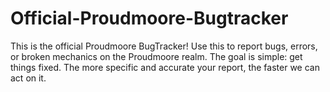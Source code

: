 # Official-Proudmoore-Bugtracker
This is the official Proudmoore BugTracker! 
Use this to report bugs, errors, or broken mechanics on the Proudmoore realm. 
The goal is simple: get things fixed. The more specific and accurate your report, the faster we can act on it.
